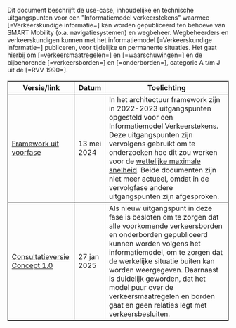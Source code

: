 Dit document beschrijft de use-case, inhoudelijke en technische uitgangspunten voor een "Informatiemodel verkeerstekens" waarmee [=Verkeerskundige informatie=] kan worden gepubliceerd ten behoeve van SMART Mobility (o.a. navigatiesystemen) en wegbeheer. Wegbeheerders en verkeerskundigen kunnen met het informatiemodel [=Verkeerskundige informatie=] publiceren, voor tijdelijke en permanente situaties. Het gaat hierbij om [=verkeersmaatregelen=] en [=waarschuwingen=] en de bijbehorende [=verkeersborden=] en [=onderborden=], categorie A t/m J uit de [=RVV 1990=].

<table border="1" style="border-collapse: collapse; width: 100%;">
  <tr>
    <th>Versie/link</th>
    <th>Datum</th>
    <th>Toelichting</th>
  </tr>
  <tr>
    <td><a href="https://docs.crow.nl/verkeersborden/v/DEF-verkeersborden_framework-20240513.html">Framework uit voorfase</a></td>
    <td>13 mei 2024</td>
    <td>In het architectuur framework zijn in 2022-2023 uitgangspunten opgesteld voor een Informatiemodel Verkeerstekens. Deze uitgangspunten zijn vervolgens gebruikt om te onderzoeken hoe dit zou werken voor de <a href="https://docs.crow.nl/verkeersborden/maximalesnelheid/">wettelijke maximale snelheid</a>. Beide documenten zijn niet meer actueel, omdat in de vervolgfase andere uitgangspunten zijn afgesproken.</td>
  </tr>
  <tr>
    <td><a href="https://docs.crow.nl/verkeersborden/framework/consultationversions/CR-verkeersborden_framework-20241217.html">Consultatieversie Concept 1.0</a></td>
    <td>27 jan 2025</td>
    <td>Als nieuw uitgangspunt in deze fase is besloten om te zorgen dat alle voorkomende verkeersborden en onderborden gepubliceerd kunnen worden volgens het informatiemodel, om te zorgen dat de werkelijke situatie buiten kan worden weergegeven. Daarnaast is duidelijk geworden, dat het model puur over de verkeersmaatregelen en borden gaat en geen relaties legt met verkeersbesluiten.</td>
  </tr>
</table>


